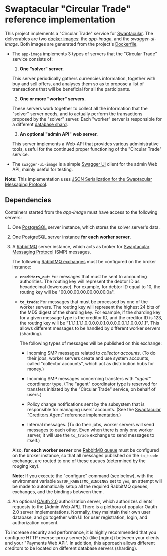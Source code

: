 Swaptacular "Circular Trade" reference implementation
=====================================================

This project implements a "Circular Trade" service for [Swaptacular].
The deliverables are two [docker images]: the *app-image*, and the
*swagger-ui-image*. Both images are generated from the project's
[Dockerfile](../master/Dockerfile).

* The `app-image` implements 3 types of servers that the "Circular
  Trade" service consists of:

  1. **One "solver" server.**
  
  This server periodically gathers currencies information, together
  with buy and sell offers, and analyses them so as to propose a list
  of transactions that will be beneficial for all the participants.

  2. **One or more "worker" servers.**

  These servers work together to collect all the information that the
  "solver" server needs, and to actually perform the transactions
  proposed by the "solver" server. Each "worker" server is responsible
  for a different [database shard].

  3. **An optional "admin API" web server.**

  This server implements a Web-API that provides various
  administrative tools, useful for the continued proper functioning of
  the "Circular Trade" service.

* The `swagger-ui-image` is a simple [Swagger UI] client for the admin
  Web API, mainly useful for testing.

**Note:** This implementation uses [JSON Serialization for the
Swaptacular Messaging Protocol].


Dependencies
------------

Containers started from the *app-image* must have access to the
following servers:

1. One [PostgreSQL] server instance, which stores the solver server's
   data.

2. One PostgreSQL server instance **for each worker server**.

3. A [RabbitMQ] server instance, which acts as broker for [Swaptacular
   Messaging Protocol] (SMP) messages.

   The following [RabbitMQ exchanges] must be configured on the broker
   instance:

   - **`creditors_out`**: For messages that must be sent to accounting
     authorities. The routing key will represent the debtor ID as
     hexadecimal (lowercase). For example, for debtor ID equal to 10, the
     routing key will be "00.00.00.00.00.00.00.0a".

   - **`to_trade`**: For messages that must be processed by one of the
     worker servers. The routing key will represent the highest 24
     bits of the MD5 digest of the sharding key. For example, if the
     sharding key for a given message type is the creditor ID, and the
     creditor ID is 123, the routing key will be
     "1.1.1.1.1.1.0.0.0.0.0.1.0.0.0.0.0.1.1.0.0.0.1.1". This allows
     different messages to be handled by different worker servers
     (sharding).

     The following types of messages will be published on this
     exchange:

     * Incoming SMP messages related to *collector accounts*. (To do
       their jobs, worker servers create and use system accounts,
       called "collector accounts", which act as distribution hubs for
       money.)

     * Incoming SMP messages concerning transfers with *"agent"*
       coordinator type. (The "agent" coordinator type is reserved for
       transfers initiated by the "Circular Trade" service, on behalf
       of users.)

     * Policy change notifications sent by the subsystem that is
       responsible for managing users' accounts. (See the [Swaptacular
       "Creditors Agent" reference implementation].)

     * Internal messages. (To do their jobs, worker servers will send
       messages to each other. Even when there is only one worker
       server, it will use the `to_trade` exchange to send messages to
       itself.)

   Also, **for each worker server** one [RabbitMQ queue] must be
   configured on the broker instance, so that all messages published
   on the `to_trade` exchange, are routed to one of these queues
   (determined by the rouging key).

   **Note:** If you execute the "configure" command (see below), with
   the environment variable `SETUP_RABBITMQ_BINDINGS` set to `yes`, an
   attempt will be made to automatically setup all the required
   RabbitMQ queues, exchanges, and the bindings between them.

4. An optional [OAuth 2.0] authorization server, which authorizes
   clients' requests to the [Admin Web API]. There is a plethora of
   popular Oauth 2.0 server implementations. Normally, they maintain
   their own user database, and go together with UI for user
   registration, login, and authorization consent.

To increase security and performance, it is highly recommended that
you configure HTTP reverse-proxy server(s) (like [nginx]) between your
clients and your "Payments Web API". In addition, this approach allows
different creditors to be located on different database servers
(sharding).


[Swaptacular]: https://swaptacular.github.io/overview
[docker images]: https://www.geeksforgeeks.org/what-is-docker-images/
[database shard]: https://en.wikipedia.org/wiki/Shard_(database_architecture)
[Swagger UI]: https://swagger.io/tools/swagger-ui/
[JSON Serialization for the Swaptacular Messaging Protocol]: https://github.com/swaptacular/swpt_accounts/blob/master/protocol-json.rst
[PostgreSQL]: https://www.postgresql.org/
[RabbitMQ]: https://www.rabbitmq.com/
[RabbitMQ queue]: https://www.cloudamqp.com/blog/part1-rabbitmq-for-beginners-what-is-rabbitmq.html
[RabbitMQ exchanges]: https://www.cloudamqp.com/blog/part4-rabbitmq-for-beginners-exchanges-routing-keys-bindings.html
[Swaptacular Messaging Protocol]: https://github.com/swaptacular/swpt_accounts/blob/master/protocol.rst
[Swaptacular "Creditors Agent" reference implementation]: https://github.com/swaptacular/swpt_creditors
[OAuth 2.0]: https://oauth.net/2/
